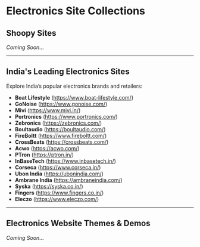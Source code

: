 # Electronics Site Collections

## Shoopy Sites

_Coming Soon..._

---

## India's Leading Electronics Sites

Explore India’s popular electronics brands and retailers:

- **Boat Lifestyle** (https://www.boat-lifestyle.com/)
- **GoNoise** (https://www.gonoise.com/)
- **Mivi** (https://www.mivi.in/)
- **Portronics** (https://www.portronics.com/)
- **Zebronics** (https://zebronics.com/)
- **Boultaudio** (https://boultaudio.com/)
- **FireBoltt** (https://www.fireboltt.com/)
- **CrossBeats** (https://crossbeats.com/)
- **Acwo** (https://acwo.com/)
- **PTron** (https://ptron.in/)
- **InBaseTech** (https://www.inbasetech.in/)
- **Corseca** (https://www.corseca.in/)
- **Ubon India** (https://ubonindia.com/)
- **Ambrane India** (https://ambraneindia.com/)
- **Syska** (https://syska.co.in/)
- **Fingers** (https://www.fingers.co.in/)
- **Eleczo** (https://www.eleczo.com/)

---

## Electronics Website Themes & Demos

_Coming Soon..._
